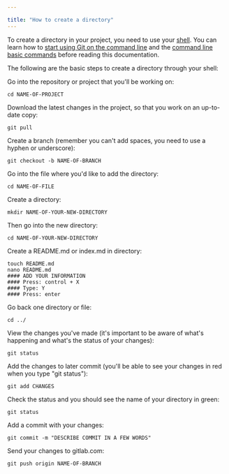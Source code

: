 ```yaml
---

title: "How to create a directory"
---
```








To create a directory in your project, you need to use your [shell](https://docs.gitlab.com/ee/gitlab-basics/basic-git-commands.html). You can learn how to [start using Git on the command line](https://docs.gitlab.com/ee/gitlab-basics/start-using-git.html) and the [command line basic commands](https://docs.gitlab.com/ee/gitlab-basics/command-line-commands.html) before reading this documentation.

The following are the basic steps to create a directory through your shell:

Go into the repository or project that you'll be working on:

```
cd NAME-OF-PROJECT
```

Download the latest changes in the project, so that you work on an up-to-date copy:

```
git pull
```

Create a branch (remember you can't add spaces, you need to use a hyphen or underscore):

```
git checkout -b NAME-OF-BRANCH
```

Go into the file where you'd like to add the directory:

```
cd NAME-OF-FILE
```

Create a directory:

```
mkdir NAME-OF-YOUR-NEW-DIRECTORY
```

Then go into the new directory:

```
cd NAME-OF-YOUR-NEW-DIRECTORY
```

Create a README.md or index.md in directory:

```
touch README.md
nano README.md
#### ADD YOUR INFORMATION
#### Press: control + X
#### Type: Y
#### Press: enter
```

Go back one directory or file:

```
cd ../
```

View the changes you've made (it's important to be aware of what's happening and what's the status of your changes):

```
git status
```

Add the changes to later commit (you'll be able to see your changes in red when you type "git status"):

```
git add CHANGES
```

Check the status and you should see the name of your directory in green:

```
git status
```

Add a commit with your changes:

```
git commit -m "DESCRIBE COMMIT IN A FEW WORDS"
```

Send your changes to gitlab.com:

```
git push origin NAME-OF-BRANCH
```
